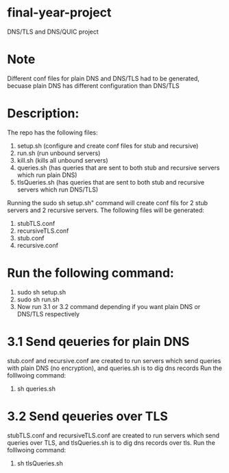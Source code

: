 # final-year-project
DNS/TLS and DNS/QUIC project

# Note
Different conf files for plain DNS and DNS/TLS had to be generated, becuase plain DNS has different configuration than DNS/TLS 

# Description: 
The repo has the following files:  
1. setup.sh  (configure and create conf files for stub and recursive)
2. run.sh        (run unbound servers)
3. kill.sh       (kills all unbound servers)
4. queries.sh    (has queries that are sent to both stub and recursive servers which run plain DNS)
5. tlsQueries.sh (has queries that are sent to both stub and recursive servers which run DNS/TLS)



Running the sudo sh setup.sh" command will create conf fils for 2 stub servers and 2 recursive servers. The following files will be generated: 
1. stubTLS.conf
2. recursiveTLS.conf
3. stub.conf
4. recursive.conf


# Run the following command: 
1. sudo sh setup.sh 
2. sudo sh run.sh
3. Now run 3.1 or 3.2 command depending if you want plain DNS or DNS/TLS respectively

# 3.1 Send qeueries for plain DNS
stub.conf and recursive.conf are created to run servers which send queries with plain DNS (no encryption), and queries.sh is to dig dns records
Run the folllwoing command:

1. sh queries.sh 

# 3.2 Send qeueries over TLS 
stubTLS.conf and recursiveTLS.conf are created to run servers which send queries over TLS, and tlsQueries.sh is to dig dns records over tls. Run the folllwoing command: 

1. sh tlsQueries.sh




